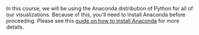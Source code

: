 
In this course, we will be using the Anaconda distribution of Python for all of our visualizations. Because of this, you'll need to install Anaconda before proceeding. Please see this [guide on how to install Anaconda](https://nickmccullum.com/python-course/how-to-install-anaconda/) for more details.
